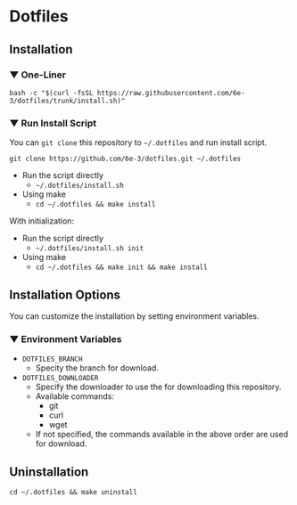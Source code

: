 # Dotfiles

## Installation

### ▼ One-Liner

``` shell
bash -c "$(curl -fsSL https://raw.githubusercontent.com/6e-3/dotfiles/trunk/install.sh)"
```

### ▼ Run Install Script

You can `git clone` this repository to `~/.dotfiles` and run install script.

``` shell
git clone https://github.com/6e-3/dotfiles.git ~/.dotfiles
```

- Run the script directly
  - `~/.dotfiles/install.sh`
- Using make
  - `cd ~/.dotfiles && make install`

With initialization:

- Run the script directly
  - `~/.dotfiles/install.sh init`
- Using make
  - `cd ~/.dotfiles && make init && make install`

## Installation Options

You can customize the installation by setting environment variables.

### ▼ Environment Variables

- `DOTFILES_BRANCH`
  - Specity the branch for download.
- `DOTFILES_DOWNLOADER`
  - Specify the downloader to use the for downloading this repository.
  - Available commands:
    - git
    - curl
    - wget
  - If not specified, the commands available in the above order are used for download.

## Uninstallation

``` shell
cd ~/.dotfiles && make uninstall
```
